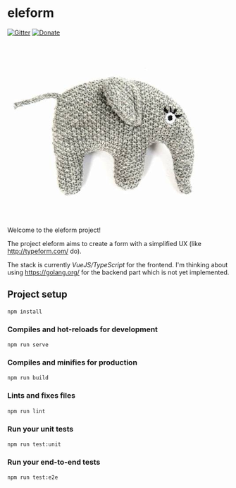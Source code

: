 # eleform

[![Gitter](https://badges.gitter.im/eleform/Lobby.svg)](https://gitter.im/eleform/Lobby?utm_source=badge)
[![Donate](https://liberapay.com/assets/widgets/donate.svg)](https://liberapay.com/eleform/donate)

![Eleform](eleform.jpg)

Welcome to the eleform project!

The project eleform aims to create a form with a simplified UX (like http://typeform.com/ do).

The stack is currently *VueJS/TypeScript* for the frontend. I'm thinking about using https://golang.org/ for the backend part which is not yet implemented.

## Project setup

```
npm install
```

### Compiles and hot-reloads for development

```
npm run serve
```

### Compiles and minifies for production

```
npm run build
```

### Lints and fixes files

```
npm run lint
```

### Run your unit tests

```
npm run test:unit
```

### Run your end-to-end tests

```
npm run test:e2e
```
